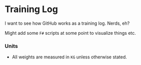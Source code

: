 # Training Log

I want to see how GitHub works as a training log. Nerds, eh?

Might add some `F#` scripts at some point to visualize things etc.

### Units

* All weights are measured in `KG` unless otherwise stated.
